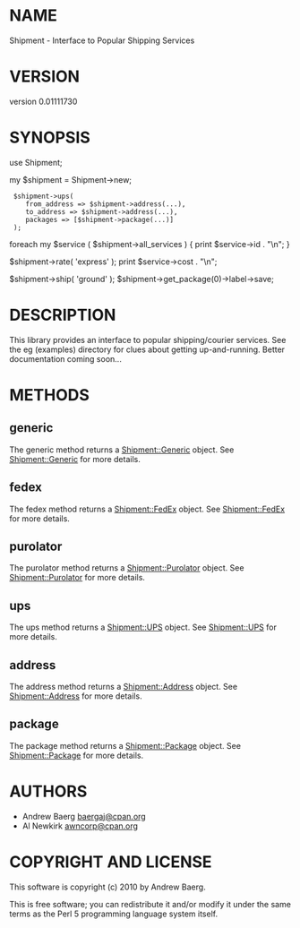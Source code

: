 # NAME

Shipment - Interface to Popular Shipping Services

# VERSION

version 0.01111730

# SYNOPSIS

  use Shipment;

  my $shipment = Shipment->new;
     

     $shipment->ups(
        from_address => $shipment->address(...),
        to_address => $shipment->address(...),
        packages => [$shipment->package(...)]
     );

  foreach my $service ( $shipment->all_services ) {
    print $service->id . "\n";
  }

  $shipment->rate( 'express' );
  print $service->cost . "\n";

  $shipment->ship( 'ground' );
  $shipment->get_package(0)->label->save;

# DESCRIPTION

This library provides an interface to popular shipping/courier services. See the
eg (examples) directory for clues about getting up-and-running. Better
documentation coming soon...

# METHODS

## generic

The generic method returns a [Shipment::Generic](http://search.cpan.org/perldoc?Shipment::Generic) object. See [Shipment::Generic](http://search.cpan.org/perldoc?Shipment::Generic) for
more details.

## fedex

The fedex method returns a [Shipment::FedEx](http://search.cpan.org/perldoc?Shipment::FedEx) object. See [Shipment::FedEx](http://search.cpan.org/perldoc?Shipment::FedEx) for
more details.

## purolator

The purolator method returns a [Shipment::Purolator](http://search.cpan.org/perldoc?Shipment::Purolator) object. See
[Shipment::Purolator](http://search.cpan.org/perldoc?Shipment::Purolator) for more details.

## ups

The ups method returns a [Shipment::UPS](http://search.cpan.org/perldoc?Shipment::UPS) object. See [Shipment::UPS](http://search.cpan.org/perldoc?Shipment::UPS) for
more details.

## address

The address method returns a [Shipment::Address](http://search.cpan.org/perldoc?Shipment::Address) object.
See [Shipment::Address](http://search.cpan.org/perldoc?Shipment::Address) for more details.

## package

The package method returns a [Shipment::Package](http://search.cpan.org/perldoc?Shipment::Package) object.
See [Shipment::Package](http://search.cpan.org/perldoc?Shipment::Package) for more details.

# AUTHORS

- Andrew Baerg <baergaj@cpan.org>
- Al Newkirk <awncorp@cpan.org>

# COPYRIGHT AND LICENSE

This software is copyright (c) 2010 by Andrew Baerg.

This is free software; you can redistribute it and/or modify it under
the same terms as the Perl 5 programming language system itself.